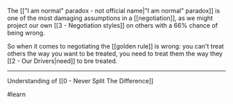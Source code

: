 The [["I am normal" paradox  - not official name|"I am normal" paradox]] is one of the most damaging assumptions in a [[negotiation]], as we might project our own [[3 - Negotiation styles]] on others with a 66% chance of being wrong.

So when it comes to negotiating the [[golden rule]] is wrong: you can't treat others the way you want to be treated, you need to treat them the way they [[2 - Our Drivers|need]] to bre treated.

---

Understanding of [[0 - Never Split The Difference]]

#learn
